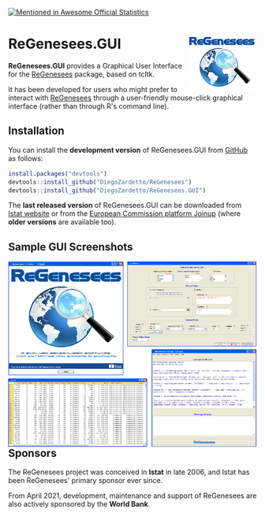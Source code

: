 [![Mentioned in Awesome Official Statistics ](https://awesome.re/mentioned-badge.svg)](http://www.awesomeofficialstatistics.org)

# ReGenesees.GUI <img src="ReGenesees_LOGO_small.png" align="right" alt="" />

**ReGenesees.GUI** provides a Graphical User Interface for the [ReGenesees](https://github.com/DiegoZardetto/ReGenesees) package, based on tcltk.

It has been developed for users who might prefer to interact with [ReGenesees](https://github.com/DiegoZardetto/ReGenesees) through a user-friendly mouse-click graphical interface (rather than through R's command line).


## Installation
You can install the **development version** of ReGenesees.GUI from [GitHub](https://github.com/DiegoZardetto/ReGenesees.GUI) as follows:

```r
install.packages("devtools")
devtools::install_github("DiegoZardetto/ReGenesees")
devtools::install_github("DiegoZardetto/ReGenesees.GUI")
```

The **last released version** of ReGenesees.GUI can be downloaded from [Istat website](https://www.istat.it/en/tools/methods-and-it-tools/processing-tools/regenesees) or from the [European Commission platform Joinup]( https://joinup.ec.europa.eu/solution/regenesees-system/releases) (where **older versions** are available too).


## Sample GUI Screenshots

<img src="GUIscreenshot.png" align="left" alt="" />


## Sponsors
The ReGenesees project was conceived in **Istat** in late 2006, and Istat has been ReGenesees' primary sponsor ever since.

From April 2021, development, maintenance and support of ReGenesees are also actively sponsored by the **World Bank**.
